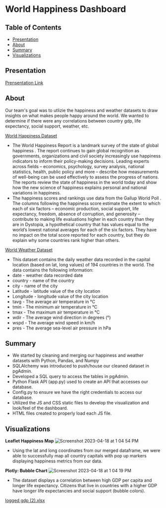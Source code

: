 # World Happiness Dashboard

## Table of Contents

- [Presentation](#presentation)
- [About](#about)
- [Summary](#summary)
- [Visualizations](#visualizations)

## Presentation
[Prensentation Link](https://docs.google.com/presentation/d/1eb7Te0I8TU6Q_jBT9F4Fd7AI6qlN6L8rRtMT3MaH9Ys/edit?usp=sharing)

## About

Our team's goal was to utlizie the happiness and weather datasets to draw insights on what makes people happy around the world. We wanted to determine if there were any correlations between country gdp, life expectancy, social support, weather, etc.

[World Happiness Dataset](https://www.kaggle.com/datasets/ajaypalsinghlo/world-happiness-report-2021)
- The World Happiness Report is a landmark survey of the state of global happiness . The report continues to gain global recognition as governments, organizations and civil society increasingly use happiness indicators to inform their policy-making decisions. Leading experts across fields – economics, psychology, survey analysis, national statistics, health, public policy and more – describe how measurements of well-being can be used effectively to assess the progress of nations. The reports review the state of happiness in the world today and show how the new science of happiness explains personal and national variations in happiness.
- The happiness scores and rankings use data from the Gallup World Poll . The columns following the happiness score estimate the extent to which each of six factors – economic production, social support, life expectancy, freedom, absence of corruption, and generosity – contribute to making life evaluations higher in each country than they are in Dystopia, a hypothetical country that has values equal to the world’s lowest national averages for each of the six factors. They have no impact on the total score reported for each country, but they do explain why some countries rank higher than others.

[World Weather Dataset](https://www.kaggle.com/datasets/balabaskar/historical-weather-data-of-all-country-capitals)
- This dataset contains the daily weather data recorded in the capital location (based on lat, long values) of 194 countries in the world. The data contains the following information:
- date - weather data recorded date
- country - name of the country
- city - name of the city
- Latitude - latitude value of the city location
- Longitude - longitude value of the city location
- tavg - The average air temperature in °C
- tmin - The minimum air temperature in °C
- tmax - The maximum air temperature in °C
- wdir - The average wind direction in degrees (°)
- wspd - The average wind speed in km/h
- pres - The average sea-level air pressure in hPa


## Summary
- We started by cleaning and merging our happiness and weather datasets with Python, Pandas, and Numpy
- SQLAlchemy was introduced to push/house our cleaned dataset in pgAdmin.
- Developed a SQL query to access the tables in pgAdmin.
- Python Flask API (app.py) used to create an API that accesses our database. 
- Config.py to ensure we have the right credentials to access our database. 
- Utilized the JS and CSS static files to develop the visualization and look/feel of the dashboard. 
- HTML files created to properly load each JS file. 

## Visualizations
**Leaflet Happiness Map**
![Screenshot 2023-04-18 at 1 04 54 PM](https://user-images.githubusercontent.com/10196762/232851914-0ebbe30a-3424-48e2-b8b0-66324a8567ca.png)
- Using the lat and long coordinates from our merged dataframe, we were able to successfully map all country capitals with pop up markers displaying happiness metrics from our data. 

**Plotly: Bubble Chart**
![Screenshot 2023-04-18 at 1 04 19 PM](https://user-images.githubusercontent.com/10196762/232851848-e101ea6d-aa74-4185-b190-f04fe92751dd.png)
- The dataset displays a correlation between high GDP per capita and longer life expectancy. Citizens that live in countries with a higher GDP have longer life expectancies and social support (bubble colors). 

[logged gdp (2).xlsx](https://github.com/rjhabgood/Project_3/files/11272573/logged.gdp.2.xlsx)
